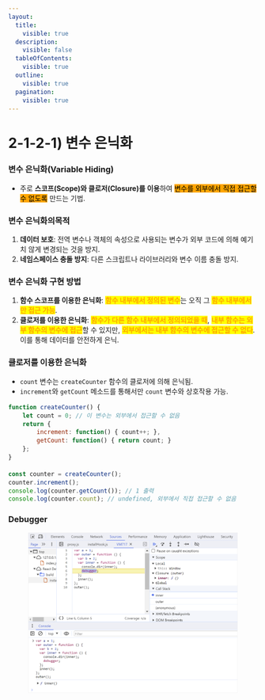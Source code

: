 ```yaml
---
layout:
  title:
    visible: true
  description:
    visible: false
  tableOfContents:
    visible: true
  outline:
    visible: true
  pagination:
    visible: true
---
```


# 2-1-2-1) 변수 은닉화

### 변수 은닉화(Variable Hiding)

* 주로 **스코프(Scope)와 클로저(Closure)를 이용**하여 <mark style="background-color:orange;">변수를 외부에서 직접 접근할 수 없도록</mark> 만드는 기법.

### 변수 은닉화의목적

1. **데이터 보호**: 전역 변수나 객체의 속성으로 사용되는 변수가 외부 코드에 의해 예기치 않게 변경되는 것을 방지.
2. **네임스페이스 충돌 방지**: 다른 스크립트나 라이브러리와 변수 이름 충돌 방지.

### 변수 은닉화 구현 방법

1. **함수 스코프를 이용한 은닉화**: <mark style="color:orange;">**함수 내부에서 정의된 변수**</mark>는 오직 그 <mark style="color:orange;">**함수 내부에서만 접근 가능**</mark>.
2. **클로저를 이용한 은닉화**: <mark style="color:orange;">**함수가 다른 함수 내부에서 정의되었을 때**</mark>, <mark style="color:orange;">**내부 함수는 외부 함수의 변수에 접근**</mark>할 수 있지만, <mark style="color:orange;">**외부에서는 내부 함수의 변수에 접근할 수 없다**</mark>. 이를 통해 데이터를 안전하게 은닉.

### **클로저를 이용한 은닉화**

* `count` 변수는 `createCounter` 함수의 클로저에 의해 은닉됨.
* `increment`와 `getCount` 메소드를 통해서만 `count` 변수와 상호작용 가능.

```javascript
function createCounter() { 
    let count = 0; // 이 변수는 외부에서 접근할 수 없음
    return {
        increment: function() { count++; },
        getCount: function() { return count; }
    };
}

const counter = createCounter(); 
counter.increment(); 
console.log(counter.getCount()); // 1 출력 
console.log(counter.count); // undefined, 외부에서 직접 접근할 수 없음
```

### Debugger

<figure><img src="../../../../../.gitbook/assets/2023-12-20 14 32 45 (1).png" alt=""><figcaption></figcaption></figure>

